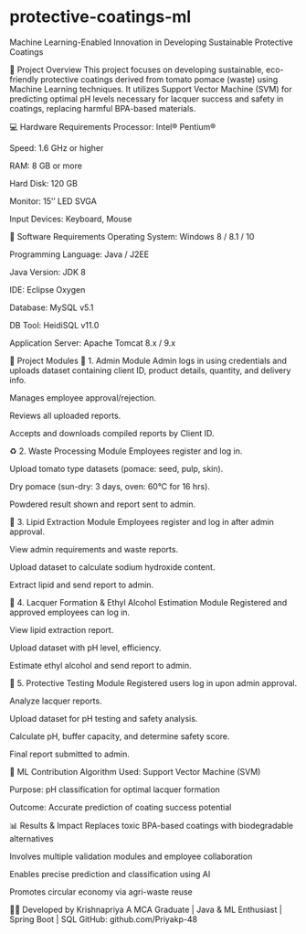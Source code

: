 # protective-coatings-ml

Machine Learning-Enabled Innovation in Developing Sustainable Protective Coatings

🧪 Project Overview
This project focuses on developing sustainable, eco-friendly protective coatings derived from tomato pomace (waste) using Machine Learning techniques. It utilizes Support Vector Machine (SVM) for predicting optimal pH levels necessary for lacquer success and safety in coatings, replacing harmful BPA-based materials.

💻 Hardware Requirements
Processor: Intel® Pentium®

Speed: 1.6 GHz or higher

RAM: 8 GB or more

Hard Disk: 120 GB

Monitor: 15’’ LED SVGA

Input Devices: Keyboard, Mouse

🧰 Software Requirements
Operating System: Windows 8 / 8.1 / 10

Programming Language: Java / J2EE

Java Version: JDK 8

IDE: Eclipse Oxygen

Database: MySQL v5.1

DB Tool: HeidiSQL v11.0

Application Server: Apache Tomcat 8.x / 9.x

🧩 Project Modules
🔐 1. Admin Module
Admin logs in using credentials and uploads dataset containing client ID, product details, quantity, and delivery info.

Manages employee approval/rejection.

Reviews all uploaded reports.

Accepts and downloads compiled reports by Client ID.

♻️ 2. Waste Processing Module
Employees register and log in.

Upload tomato type datasets (pomace: seed, pulp, skin).

Dry pomace (sun-dry: 3 days, oven: 60°C for 16 hrs).

Powdered result shown and report sent to admin.

🧪 3. Lipid Extraction Module
Employees register and log in after admin approval.

View admin requirements and waste reports.

Upload dataset to calculate sodium hydroxide content.

Extract lipid and send report to admin.

🎨 4. Lacquer Formation & Ethyl Alcohol Estimation Module
Registered and approved employees can log in.

View lipid extraction report.

Upload dataset with pH level, efficiency.

Estimate ethyl alcohol and send report to admin.

🧫 5. Protective Testing Module
Registered users log in upon admin approval.

Analyze lacquer reports.

Upload dataset for pH testing and safety analysis.

Calculate pH, buffer capacity, and determine safety score.

Final report submitted to admin.

🧠 ML Contribution
Algorithm Used: Support Vector Machine (SVM)

Purpose: pH classification for optimal lacquer formation

Outcome: Accurate prediction of coating success potential

📊 Results & Impact
Replaces toxic BPA-based coatings with biodegradable alternatives

Involves multiple validation modules and employee collaboration

Enables precise prediction and classification using AI

Promotes circular economy via agri-waste reuse

👩‍💻 Developed by
Krishnapriya A
MCA Graduate | Java & ML Enthusiast | Spring Boot | SQL
GitHub: github.com/Priyakp-48
